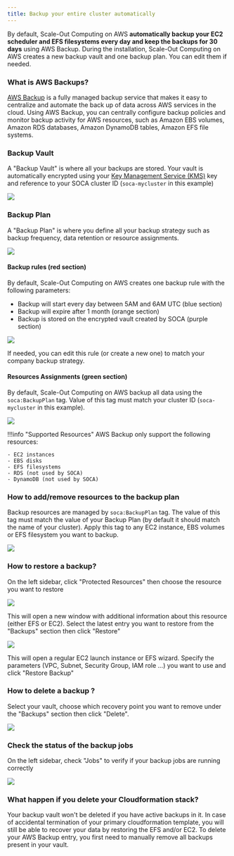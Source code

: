 ```yaml
---
title: Backup your entire cluster automatically
---
```


By default, Scale-Out Computing on AWS **automatically backup your EC2 scheduler and EFS filesystems every day and keep the backups for 30 days** using AWS Backup. During the installation, Scale-Out Computing on AWS creates a new backup vault and one backup plan. You can edit them if needed.

### What is AWS Backups?

[AWS Backup](https://aws.amazon.com/backup/) is a fully managed backup service that makes it easy to centralize and automate the back up of data across AWS services in the cloud. 
Using AWS Backup, you can centrally configure backup policies and monitor backup activity for AWS resources, such as Amazon EBS volumes, Amazon RDS databases, Amazon DynamoDB tables, Amazon EFS file systems.

### Backup Vault

A "Backup Vault" is where all your backups are stored. Your vault is automatically encrypted using your [Key Management Service (KMS)](https://aws.amazon.com/kms/) key and reference to your SOCA cluster ID (`soca-mycluster` in this example)

![](../imgs/backup-plan-6.png)

### Backup Plan

A "Backup Plan" is where you define all your backup strategy such as backup frequency, data retention or resource assignments.

![](../imgs/backup-plan-3.png)

#### Backup rules (red section)

By default, Scale-Out Computing on AWS creates one backup rule with the following parameters:

   - Backup will start every day between 5AM and 6AM UTC (blue section)
   - Backup will expire after 1 month (orange section)
   - Backup is stored on the encrypted vault created by SOCA (purple section)

![](../imgs/backup-plan-4.png)

If needed, you can edit this rule (or create a new one) to match your company backup strategy.

####  Resources Assignments (green section)

By default, Scale-Out Computing on AWS backup all data using the `soca:BackupPlan` tag. Value of this tag must match your cluster ID (`soca-mycluster` in this example).

![](../imgs/backup-plan-2.png)

!!!info "Supported Resources"
    AWS Backup only support the following resources:
    
    - EC2 instances
    - EBS disks
    - EFS filesystems
    - RDS (not used by SOCA)
    - DynamoDB (not used by SOCA)



### How to add/remove resources to the backup plan

Backup resources are managed by `soca:BackupPlan` tag. The value of this tag must match the value of your Backup Plan (by default it should match the name of your cluster).
Apply this tag to any EC2 instance, EBS volumes or EFS filesystem you want to backup.

![](../imgs/backup-plan-1.png)


### How to restore a backup?

On the left sidebar, click "Protected Resources" then choose the resource you want to restore

![](../imgs/backup-plan-8.png)

This will open a new window with additional information about this resource (either EFS or EC2). Select the latest entry you want to restore from the "Backups" section then click "Restore"

![](../imgs/backup-plan-9.png)

This will open a regular EC2 launch instance or EFS wizard. Specify the parameters (VPC, Subnet, Security Group, IAM role ...) you want to use and click "Restore Backup"

### How to delete a backup ?

Select your vault, choose which recovery point you want to remove under the "Backups" section then click "Delete".

![](../imgs/backup-plan-10.png)


### Check the status of the backup jobs

On the left sidebar, check "Jobs" to verify if your backup jobs are running correctly

![](../imgs/backup-plan-5.png)


### What happen if you delete your Cloudformation stack?

Your backup vault won't be deleted if you have active backups in it. In case of accidental termination of your primary cloudformation template, you will still be able to recover your data by restoring the EFS and/or EC2.
To delete your AWS Backup entry, you first need to manually remove all backups present in your vault.






